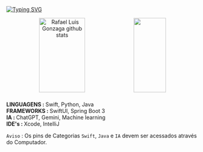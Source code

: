 

[![Typing SVG](https://readme-typing-svg.herokuapp.com/?color=7830ff&size=35&center=true&vCenter=true&width=1000&lines=+Study,+Discipline,+Focus:;+Every+Day+of+My+Journey;+Swift;+Python;+Java;+Objective+C;+rluispdev.;+👊🏻)](https://git.io/typing-svg)

<div align="center">  
  <img width="49%" height="195px" src="https://github-readme-stats-ovbp.vercel.app/api?username=rluispdev&show_icons=true&count_private=true&hide_border=true&title_color=ffffff&icon_color=7830ff&text_color=c9d1d9&bg_color=0d1117" alt="Rafael Luis Gonzaga github stats" /> 
  <img width="41%" height="195px" src="https://github-readme-stats-ovbp.vercel.app/api/top-langs/?username=rluispdev&layout=compact&hide_border=true&title_color=ffffff&text_color=ffffff&bg_color=0d1117&langs_count=3" />
</div>

<div style="margin-top: 20px;">
  <strong>LINGUAGENS : </strong> Swift, Python, Java<br>
  <strong>FRAMEWORKS : </strong> SwiftUI, Spring Boot 3<br>
  <strong> IA : </strong>ChatGPT, Gemini, Machine learning <br>
  <strong>IDE's : </strong> Xcode, IntelliJ
</div>

`Aviso` : Os pins  de Categorias `Swift`, `Java` e `IA`  devem ser acessados através do Computador.
